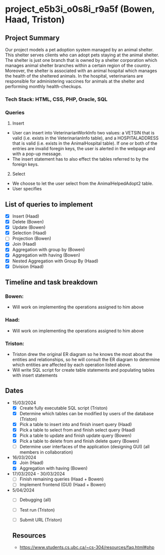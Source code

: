 # project_e5b3i_o0s8i_r9a5f (Bowen, Haad, Triston)

## Project Summary
Our project models a pet adoption system managed by an animal shelter. This shelter serves clients who can adopt pets staying at the animal shelter. The shelter is just one branch that is owned by a shelter corporation which manages animal shelter branches within a certain region of the country. Moreover, the shelter is associated with an animal hospital which manages the health of the sheltered animals. In the hospital, veterinarians are responsible for administering vaccines for animals at the shelter and performing monthly health-checkups.

### Tech Stack: HTML, CSS, PHP, Oracle, SQL

### Queries
1. Insert
- User can insert into VeterinarianWorkInfo two values: a VETSIN that is valid (i.e. exists in the VeterinarianInfo table), and a HOSPITALADDRESS that is valid (i.e. exists in the AnimalHospital table). If one or both of the entries are invalid foregin keys, the user is alerted in the webpage and with a pop-up message.
- The insert statement has to also effect the tables referred to by the foreign keys.
2. Select
- We choose to let the user select from the AnimalHelpedAdopt2 table.
- User specifies


## List of queries to implement
- [X] Insert (Haad)
- [X] Delete (Bowen)
- [X] Update (Bowen)
- [X] Selection (Haad)
- [ ] Projection (Bowen)
- [X] Join (Haad)
- [X] Aggregation with group by (Bowen)
- [X] Aggregation with having (Bowen)
- [X] Nested Aggregation with Group By (Haad)
- [X] Division (Haad)
## Timeline and task breakdown
### Bowen:
- Will work on implementing the operations assigned to him above
### Haad:
- Will work on implementing the operations assigned to him above
### Triston:
- Triston drew the original ER diagram so he knows the most about the entities and relationships, so he will consult the ER diagram to determine which entities are affected by each operation listed above.
- Will write SQL script for create table statements and populating tables with insert statements


## Dates
- 15/03/2024
  - [X] Create fully executable SQL script (Triston)
  - [X] Determine which tables can be modified by users of the database (Triston)
  - [X] Pick a table to insert into and finish insert query (Haad)
  - [X] Pick a table to select from and finish select query (Haad)
  - [X] Pick a table to update and finish update query (Bowen)
  - [X] Pick a table to delete from and finish delete query (Bowen)
  - [ ] Determine user interfaces of the application (designing GUI) (all members in collaboration)
- 16/03/2024
  - [X] Join (Haad)
  - [X] Aggregation with having (Bowen)
- 17/03/2024 - 30/03/2024
  - [ ] Finish remaining queries (Haad + Bowen)
  - [ ] Implement frontend (GUI) (Haad + Bowen)
- 5/04/2024
  - [ ] Debugging (all)
  - [ ] Test run (Triston)
  - [ ] Submit URL (Triston)
  
  
  ## Resources
  - https://www.students.cs.ubc.ca/~cs-304/resources/faq.html#php
  
